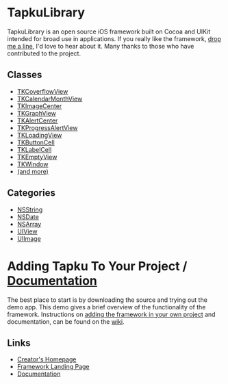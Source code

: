 TapkuLibrary
============
TapkuLibrary is an open source iOS framework built on Cocoa and UIKit intended for broad use in applications. If you really like the framework, [drop me a line](http://devinsheaven.com/about#contact), I'd love to hear about it. Many thanks to those who have contributed to the project.


Classes
-------
* [TKCoverflowView](https://github.com/devinross/tapkulibrary/tree/master/src/TapkuLibrary/TKCoverflowView.h)
* [TKCalendarMonthView](https://github.com/devinross/tapkulibrary/tree/master/src/TapkuLibrary/TKCalendarMonthView.h)
* [TKImageCenter](https://github.com/devinross/tapkulibrary/tree/master/src/TapkuLibrary/TKImageCenter.h)
* [TKGraphView](https://github.com/devinross/tapkulibrary/tree/master/src/TapkuLibrary/TKGraphView.h)
* [TKAlertCenter](https://github.com/devinross/tapkulibrary/tree/master/src/TapkuLibrary/TKAlertCenter.h)
* [TKProgressAlertView](https://github.com/devinross/tapkulibrary/tree/master/src/TapkuLibrary/TKProgressAlertView.h)
* [TKLoadingView](https://github.com/devinross/tapkulibrary/tree/master/src/TapkuLibrary/TKLoadingView.h)
* [TKButtonCell](https://github.com/devinross/tapkulibrary/tree/master/src/TapkuLibrary/TKButtonCell.h)
* [TKLabelCell](https://github.com/devinross/tapkulibrary/tree/master/src/TapkuLibrary/TKLabelCell.h)
* [TKEmptyView](https://github.com/devinross/tapkulibrary/tree/master/src/TapkuLibrary/TKEmptyView.h)
* [TKWindow](https://github.com/devinross/tapkulibrary/tree/master/src/TapkuLibrary/TKWindow.h)
* [(and more)](https://github.com/devinross/tapkulibrary/tree/master/src/TapkuLibrary)

Categories
----------
* [NSString](https://github.com/devinross/tapkulibrary/tree/master/src/TapkuLibrary/NSString+TKCategory.h)
* [NSDate](https://github.com/devinross/tapkulibrary/tree/master/src/TapkuLibrary/NSDate+TKCategory.h)
* [NSArray](https://github.com/devinross/tapkulibrary/tree/master/src/TapkuLibrary/NSArray+TKCategory.h)
* [UIView](https://github.com/devinross/tapkulibrary/tree/master/src/TapkuLibrary/UIView+TKCategory.h)
* [UIImage](https://github.com/devinross/tapkulibrary/tree/master/src/TapkuLibrary/UIImage+TKCategory.h)


Adding Tapku To Your Project / [Documentation](http://wiki.github.com/devinross/tapkulibrary/)
========================================

The best place to start is by downloading the source and trying out the demo app. This demo gives a brief overview of the functionality of the framework. Instructions on [adding the framework in your own project](http://wiki.github.com/devinross/tapkulibrary/how-to-use-this-library) and documentation, can be found on the [wiki](http://wiki.github.com/devinross/tapkulibrary/).


Links
------
* [Creator's Homepage](http://devinsheaven.com)
* [Framework Landing Page](http://tapku.com)
* [Documentation](http://wiki.github.com/devinross/tapkulibrary/)